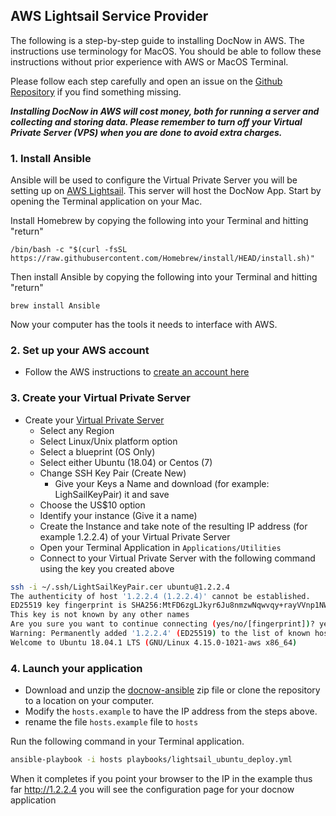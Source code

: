 ## AWS Lightsail Service Provider

The following is a step-by-step guide to installing DocNow in AWS. The instructions use terminology for MacOS. You should be able to follow these instructions without prior experience with AWS or MacOS Terminal.

Please follow each step carefully and open an issue on the [Github
Repository](https://github.com/DocNow/docnow-ansible/issues) if you find
something missing.


***Installing DocNow in AWS will cost money, both for running a server and collecting and storing data. Please remember to turn off your Virtual Private Server (VPS) when you are done to avoid extra charges.***

### 1. Install Ansible

Ansible will be used to configure the Virtual Private Server you will be setting up on [AWS Lightsail](https://aws.amazon.com/lightsail/?p=gsrc&c=ho_lvm). This server will host the DocNow App. Start by opening the Terminal application on your Mac. 

Install Homebrew by copying the following into your Terminal and hitting "return" 

``` /bin/bash -c "$(curl -fsSL https://raw.githubusercontent.com/Homebrew/install/HEAD/install.sh)" ```

Then install Ansible by copying the following into your Terminal and hitting "return"

``` brew install Ansible ```

Now your computer has the tools it needs to interface with AWS. 

### 2. Set up your AWS account

* Follow the AWS instructions to [create an account here](https://portal.aws.amazon.com/billing/signup?client=lightsail&fid=1A3F6B376ECAC516-2C15C39C5ACECACB&redirect_url=https%3A%2F%2Flightsail.aws.amazon.com%2Fls%2Fsignup#/start)


### 3. Create your Virtual Private Server

* Create your [Virtual Private Server](https://aws.amazon.com/getting-started/hands-on/launch-a-virtual-machine/)
  * Select any Region
  * Select Linux/Unix platform option 
  * Select a blueprint (OS Only)
  * Select either Ubuntu (18.04) or Centos (7)
  * Change SSH Key Pair (Create New)
    * Give your Keys a Name and download (for example: LighSailKeyPair) it and save
  * Choose the US$10 option
  * Identify your instance (Give it a name)
  * Create the Instance and take note of the resulting IP address (for example 1.2.2.4) of your Virtual Private Server
  * Open your Terminal Application in `Applications/Utilities`
  * Connect to your Virtual Private Server with the following command using the key you created above 

```bash
ssh -i ~/.ssh/LightSailKeyPair.cer ubuntu@1.2.2.4
The authenticity of host '1.2.2.4 (1.2.2.4)' cannot be established.
ED25519 key fingerprint is SHA256:MtFD6zgLJkyr6Ju8nmzwNqwvqy+rayVVnp1NW97DW0s.
This key is not known by any other names
Are you sure you want to continue connecting (yes/no/[fingerprint])? yes
Warning: Permanently added '1.2.2.4' (ED25519) to the list of known hosts.
Welcome to Ubuntu 18.04.1 LTS (GNU/Linux 4.15.0-1021-aws x86_64)
```

### 4. Launch your application

* Download and unzip the [docnow-ansible](https://github.com/docnow/docnow-ansible) zip file or clone the repository to a location on your computer. 
* Modify the `hosts.example` to have the IP address from the steps above. 
* rename the file  `hosts.example` file to `hosts`

Run the following command in your Terminal application. 

```bash
ansible-playbook -i hosts playbooks/lightsail_ubuntu_deploy.yml
```

When it completes if you point your browser to the IP in the example thus far http://1.2.2.4 you will see the configuration page for your docnow application
